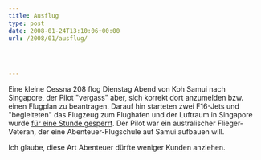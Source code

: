 ```yaml
---
title: Ausflug
type: post
date: 2008-01-24T13:10:06+00:00
url: /2008/01/ausflug/




---
```

Eine kleine Cessna 208 flog Dienstag Abend von Koh Samui nach Singapore, der Pilot "vergass" aber, sich korrekt dort anzumelden bzw. einen Flugplan zu beantragen. Darauf hin starteten zwei F16-Jets und "begleiteten" das Flugzeug zum Flughafen und der Luftraum in Singapore wurde [für eine Stunde gesperrt][1]. Der Pilot war ein australischer Flieger-Veteran, der eine Abenteuer-Flugschule auf Samui aufbauen will.

Ich glaube, diese Art Abenteuer dürfte weniger Kunden anziehen.

 [1]: http://news.google.com/news?hl=en&ned=&q=singapore+ko+samui+f16&btnG=Search+News
